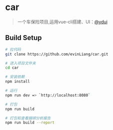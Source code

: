 # car

> 一个车保险项目,运用vue-cli搭建、UI：[@ydui](http://vue.ydui.org)

## Build Setup

``` bash
# 拉代码
git clone https://github.com/evinLiang/car.git

# 进入项目文件夹
cd car

# 安装依赖
npm install

# 运行
npm run dev => `http://localhost:8080`

# 打包
npm run build

# 打包和查看捆绑分析报告
npm run build --report
```

